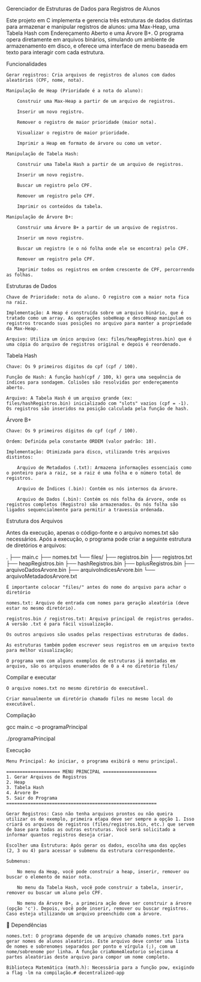 Gerenciador de Estruturas de Dados para Registros de Alunos

Este projeto em C implementa e gerencia três estruturas de dados distintas para armazenar e manipular registros de alunos: uma Max-Heap, uma Tabela Hash com Endereçamento Aberto e uma Árvore B+. O programa opera diretamente em arquivos binários, simulando um ambiente de armazenamento em disco, e oferece uma interface de menu baseada em texto para interagir com cada estrutura.

 Funcionalidades

    Gerar registros: Cria arquivos de registros de alunos com dados aleatórios (CPF, nome, nota).

    Manipulação de Heap (Prioridade é a nota do aluno):

        Construir uma Max-Heap a partir de um arquivo de registros.

        Inserir um novo registro.

        Remover o registro de maior prioridade (maior nota).

        Visualizar o registro de maior prioridade.

        Imprimir a Heap em formato de árvore ou como um vetor.

    Manipulação de Tabela Hash:

        Construir uma Tabela Hash a partir de um arquivo de registros.

        Inserir um novo registro.

        Buscar um registro pelo CPF.

        Remover um registro pelo CPF.

        Imprimir os conteúdos da tabela.

    Manipulação de Árvore B+:

        Construir uma Árvore B+ a partir de um arquivo de registros.

        Inserir um novo registro.

        Buscar um registro (e o nó folha onde ele se encontra) pelo CPF.

        Remover um registro pelo CPF.

        Imprimir todos os registros em ordem crescente de CPF, percorrendo as folhas.

 Estruturas de Dados

    Chave de Prioridade: nota do aluno. O registro com a maior nota fica na raiz.

    Implementação: A Heap é construída sobre um arquivo binário, que é tratado como um array. As operações sobeHeap e desceHeap manipulam os registros trocando suas posições no arquivo para manter a propriedade da Max-Heap.

    Arquivo: Utiliza um único arquivo (ex: files/heapRegistros.bin) que é uma cópia do arquivo de registros original e depois é reordenado.

Tabela Hash

    Chave: Os 9 primeiros dígitos do cpf (cpf / 100).

    Função de Hash: A função hash(cpf / 100, k) gera uma sequência de índices para sondagem. Colisões são resolvidas por endereçamento aberto.

    Arquivo: A Tabela Hash é um arquivo grande (ex: files/hashRegistros.bin) inicializado com "slots" vazios (cpf = -1). Os registros são inseridos na posição calculada pela função de hash.

Árvore B+

    Chave: Os 9 primeiros dígitos do cpf (cpf / 100).

    Ordem: Definida pela constante ORDEM (valor padrão: 10).

    Implementação: Otimizada para disco, utilizando três arquivos distintos:

        Arquivo de Metadados (.txt): Armazena informações essenciais como o ponteiro para a raiz, se a raiz é uma folha e o número total de registros.

        Arquivo de Índices (.bin): Contém os nós internos da árvore.

        Arquivo de Dados (.bin): Contém os nós folha da árvore, onde os registros completos (Registro) são armazenados. Os nós folha são ligados sequencialmente para permitir a travessia ordenada.

 Estrutura dos Arquivos

Antes da execução, apenas o código-fonte e o arquivo nomes.txt são necessários. Após a execução, o programa pode criar a seguinte estrutura de diretórios e arquivos:

.
├── main.c
├── nomes.txt
└── files/
    ├── registros.bin
    ├── registros.txt
    ├── heapRegistros.bin
    ├── hashRegistros.bin
    ├── bplusRegistros.bin
    ├── arquivoDadosArvore.bin
    ├── arquivoIndicesArvore.bin
    └── arquivoMetadadosArvore.txt

    É importante colocar "files/" antes do nome do arquivo para achar o diretório

    nomes.txt: Arquivo de entrada com nomes para geração aleatória (deve estar no mesmo diretório).

    registros.bin / registros.txt: Arquivo principal de registros gerados. A versão .txt é para fácil visualização.

    Os outros arquivos são usados pelas respectivas estruturas de dados.

    As estruturas também podem escrever seus registros em um arquivo texto para melhor visualização;

    O programa vem com alguns exemplos de estruturas já montadas em arquivo, são os arquivos enumerados de 0 a 4 no diretório files/

Compilar e executar

    O arquivo nomes.txt no mesmo diretório do executável.

    Criar manualmente um diretório chamado files no mesmo local do executável.

Compilação

gcc main.c -o programaPrincipal

./programaPrincipal

Execução

    Menu Principal: Ao iniciar, o programa exibirá o menu principal.

    ==================== MENU PRINCIPAL ====================
    1. Gerar Arquivos de Registros
    2. Heap
    3. Tabela Hash
    4. Árvore B+
    5. Sair do Programa
    ========================================================

    Gerar Registros: Caso não tenha arquivos prontos ou não queira utilizar os de exemplo, primeira etapa deve ser sempre a opção 1. Isso criará os arquivos de registros (files/registros.bin, etc.) que servem de base para todas as outras estruturas. Você será solicitado a informar quantos registros deseja criar.

    Escolher uma Estrutura: Após gerar os dados, escolha uma das opções (2, 3 ou 4) para acessar o submenu da estrutura correspondente.

    Submenus:

        No menu da Heap, você pode construir a heap, inserir, remover ou buscar o elemento de maior nota.

        No menu da Tabela Hash, você pode construir a tabela, inserir, remover ou buscar um aluno pelo CPF.

        No menu da Árvore B+, a primeira ação deve ser construir a árvore (opção 'c'). Depois, você pode inserir, remover ou buscar registros. Caso esteja utilizando um arquivo preenchido com a árvore.

🔗 Dependências

    nomes.txt: O programa depende de um arquivo chamado nomes.txt para gerar nomes de alunos aleatórios. Este arquivo deve conter uma lista de nomes e sobrenomes separados por ponto e vírgula (;), com um nome/sobrenome por linha. A função criaNomeAleatorio seleciona 4 partes aleatórias deste arquivo para compor um nome completo.

    Biblioteca Matemática (math.h): Necessária para a função pow, exigindo a flag -lm na compilação.#   d e c e n t r a l i z e d - a p p  
 